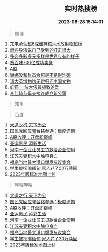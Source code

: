 <div align="center"><h2>实时热搜榜</h2><h4>2023-08-28 15:14:01</h4></div>

> 微博  

1. [东电承认超6成储存核污水放射物超标](https://s.weibo.com/weibo?q=%23%E4%B8%9C%E7%94%B5%E6%89%BF%E8%AE%A4%E8%B6%856%E6%88%90%E5%82%A8%E5%AD%98%E6%A0%B8%E6%B1%A1%E6%B0%B4%E6%94%BE%E5%B0%84%E7%89%A9%E8%B6%85%E6%A0%87%23&t=31&band_rank=1&Refer=top)<br />
2. [燃冬导演说自己受到的打击很大](https://s.weibo.com/weibo?q=%23%E7%87%83%E5%86%AC%E5%AF%BC%E6%BC%94%E8%AF%B4%E8%87%AA%E5%B7%B1%E5%8F%97%E5%88%B0%E7%9A%84%E6%89%93%E5%87%BB%E5%BE%88%E5%A4%A7%23&t=31&band_rank=2&Refer=top)<br />
3. [多姿多彩多元多样是世界应有的样子](https://s.weibo.com/weibo?q=%23%E5%A4%9A%E5%A7%BF%E5%A4%9A%E5%BD%A9%E5%A4%9A%E5%85%83%E5%A4%9A%E6%A0%B7%E6%98%AF%E4%B8%96%E7%95%8C%E5%BA%94%E6%9C%89%E7%9A%84%E6%A0%B7%E5%AD%90%23&t=31&band_rank=3&Refer=top)<br />
4. [赛百味700亿成功卖身](https://s.weibo.com/weibo?q=%23%E8%B5%9B%E7%99%BE%E5%91%B3700%E4%BA%BF%E6%88%90%E5%8A%9F%E5%8D%96%E8%BA%AB%23&t=31&band_rank=4&Refer=top)<br />
5. [A股](https://s.weibo.com/weibo?q=A%E8%82%A1&t=31&band_rank=5&Refer=top)<br />
6. [谢娜没和张杰合照是不是得洗碗](https://s.weibo.com/weibo?q=%23%E8%B0%A2%E5%A8%9C%E6%B2%A1%E5%92%8C%E5%BC%A0%E6%9D%B0%E5%90%88%E7%85%A7%E6%98%AF%E4%B8%8D%E6%98%AF%E5%BE%97%E6%B4%97%E7%A2%97%23&t=31&band_rank=6&Refer=top)<br />
7. [请大英博物馆无偿归还中国文物](https://s.weibo.com/weibo?q=%23%E8%AF%B7%E5%A4%A7%E8%8B%B1%E5%8D%9A%E7%89%A9%E9%A6%86%E6%97%A0%E5%81%BF%E5%BD%92%E8%BF%98%E4%B8%AD%E5%9B%BD%E6%96%87%E7%89%A9%23&t=31&band_rank=7&Refer=top)<br />
8. [虹猫 一位大侠最极致的爱](https://s.weibo.com/weibo?q=%E8%99%B9%E7%8C%AB%20%E4%B8%80%E4%BD%8D%E5%A4%A7%E4%BE%A0%E6%9C%80%E6%9E%81%E8%87%B4%E7%9A%84%E7%88%B1&t=31&band_rank=8&Refer=top)<br />
9. [李佳琦与母亲接连成立新公司](https://s.weibo.com/weibo?q=%23%E6%9D%8E%E4%BD%B3%E7%90%A6%E4%B8%8E%E6%AF%8D%E4%BA%B2%E6%8E%A5%E8%BF%9E%E6%88%90%E7%AB%8B%E6%96%B0%E5%85%AC%E5%8F%B8%23&t=31&band_rank=9&Refer=top)<br />

> 知乎  


> 百度  

1. [大道之行 天下为公](https://www.baidu.com/s?wd=%E5%A4%A7%E9%81%93%E4%B9%8B%E8%A1%8C+%E5%A4%A9%E4%B8%8B%E4%B8%BA%E5%85%AC&sa=fyb_news&rsv_dl=fyb_news)<br />
2. [国民党回应郭台铭参选：极度遗憾](https://www.baidu.com/s?wd=%E5%9B%BD%E6%B0%91%E5%85%9A%E5%9B%9E%E5%BA%94%E9%83%AD%E5%8F%B0%E9%93%AD%E5%8F%82%E9%80%89%EF%BC%9A%E6%9E%81%E5%BA%A6%E9%81%97%E6%86%BE&sa=fyb_news&rsv_dl=fyb_news)<br />
3. [A股收评：开盘即巅峰](https://www.baidu.com/s?wd=A%E8%82%A1%E6%94%B6%E8%AF%84%EF%BC%9A%E5%BC%80%E7%9B%98%E5%8D%B3%E5%B7%85%E5%B3%B0&sa=fyb_news&rsv_dl=fyb_news)<br />
4. [亚运惠民 添彩生活](https://www.baidu.com/s?wd=%E4%BA%9A%E8%BF%90%E6%83%A0%E6%B0%91+%E6%B7%BB%E5%BD%A9%E7%94%9F%E6%B4%BB&sa=fyb_news&rsv_dl=fyb_news)<br />
5. [河南一企业让员工贷款给企业使用](https://www.baidu.com/s?wd=%E6%B2%B3%E5%8D%97%E4%B8%80%E4%BC%81%E4%B8%9A%E8%AE%A9%E5%91%98%E5%B7%A5%E8%B4%B7%E6%AC%BE%E7%BB%99%E4%BC%81%E4%B8%9A%E4%BD%BF%E7%94%A8&sa=fyb_news&rsv_dl=fyb_news)<br />
6. [江苏夫妻积水中触电身亡](https://www.baidu.com/s?wd=%E6%B1%9F%E8%8B%8F%E5%A4%AB%E5%A6%BB%E7%A7%AF%E6%B0%B4%E4%B8%AD%E8%A7%A6%E7%94%B5%E8%BA%AB%E4%BA%A1&sa=fyb_news&rsv_dl=fyb_news)<br />
7. [福岛当地最大港口爆发抗议集会](https://www.baidu.com/s?wd=%E7%A6%8F%E5%B2%9B%E5%BD%93%E5%9C%B0%E6%9C%80%E5%A4%A7%E6%B8%AF%E5%8F%A3%E7%88%86%E5%8F%91%E6%8A%97%E8%AE%AE%E9%9B%86%E4%BC%9A&sa=fyb_news&rsv_dl=fyb_news)<br />
8. [学生被拐骗缅甸 家人花了20万赎回](https://www.baidu.com/s?wd=%E5%AD%A6%E7%94%9F%E8%A2%AB%E6%8B%90%E9%AA%97%E7%BC%85%E7%94%B8+%E5%AE%B6%E4%BA%BA%E8%8A%B1%E4%BA%8620%E4%B8%87%E8%B5%8E%E5%9B%9E&sa=fyb_news&rsv_dl=fyb_news)<br />
9. [2023年版标准地图上线](https://www.baidu.com/s?wd=2023%E5%B9%B4%E7%89%88%E6%A0%87%E5%87%86%E5%9C%B0%E5%9B%BE%E4%B8%8A%E7%BA%BF&sa=fyb_news&rsv_dl=fyb_news)<br />

> 哔哩哔哩  

1. [大道之行 天下为公](https://www.baidu.com/s?wd=%E5%A4%A7%E9%81%93%E4%B9%8B%E8%A1%8C+%E5%A4%A9%E4%B8%8B%E4%B8%BA%E5%85%AC&sa=fyb_news&rsv_dl=fyb_news)<br />
2. [国民党回应郭台铭参选：极度遗憾](https://www.baidu.com/s?wd=%E5%9B%BD%E6%B0%91%E5%85%9A%E5%9B%9E%E5%BA%94%E9%83%AD%E5%8F%B0%E9%93%AD%E5%8F%82%E9%80%89%EF%BC%9A%E6%9E%81%E5%BA%A6%E9%81%97%E6%86%BE&sa=fyb_news&rsv_dl=fyb_news)<br />
3. [A股收评：开盘即巅峰](https://www.baidu.com/s?wd=A%E8%82%A1%E6%94%B6%E8%AF%84%EF%BC%9A%E5%BC%80%E7%9B%98%E5%8D%B3%E5%B7%85%E5%B3%B0&sa=fyb_news&rsv_dl=fyb_news)<br />
4. [亚运惠民 添彩生活](https://www.baidu.com/s?wd=%E4%BA%9A%E8%BF%90%E6%83%A0%E6%B0%91+%E6%B7%BB%E5%BD%A9%E7%94%9F%E6%B4%BB&sa=fyb_news&rsv_dl=fyb_news)<br />
5. [河南一企业让员工贷款给企业使用](https://www.baidu.com/s?wd=%E6%B2%B3%E5%8D%97%E4%B8%80%E4%BC%81%E4%B8%9A%E8%AE%A9%E5%91%98%E5%B7%A5%E8%B4%B7%E6%AC%BE%E7%BB%99%E4%BC%81%E4%B8%9A%E4%BD%BF%E7%94%A8&sa=fyb_news&rsv_dl=fyb_news)<br />
6. [江苏夫妻积水中触电身亡](https://www.baidu.com/s?wd=%E6%B1%9F%E8%8B%8F%E5%A4%AB%E5%A6%BB%E7%A7%AF%E6%B0%B4%E4%B8%AD%E8%A7%A6%E7%94%B5%E8%BA%AB%E4%BA%A1&sa=fyb_news&rsv_dl=fyb_news)<br />
7. [福岛当地最大港口爆发抗议集会](https://www.baidu.com/s?wd=%E7%A6%8F%E5%B2%9B%E5%BD%93%E5%9C%B0%E6%9C%80%E5%A4%A7%E6%B8%AF%E5%8F%A3%E7%88%86%E5%8F%91%E6%8A%97%E8%AE%AE%E9%9B%86%E4%BC%9A&sa=fyb_news&rsv_dl=fyb_news)<br />
8. [学生被拐骗缅甸 家人花了20万赎回](https://www.baidu.com/s?wd=%E5%AD%A6%E7%94%9F%E8%A2%AB%E6%8B%90%E9%AA%97%E7%BC%85%E7%94%B8+%E5%AE%B6%E4%BA%BA%E8%8A%B1%E4%BA%8620%E4%B8%87%E8%B5%8E%E5%9B%9E&sa=fyb_news&rsv_dl=fyb_news)<br />
9. [2023年版标准地图上线](https://www.baidu.com/s?wd=2023%E5%B9%B4%E7%89%88%E6%A0%87%E5%87%86%E5%9C%B0%E5%9B%BE%E4%B8%8A%E7%BA%BF&sa=fyb_news&rsv_dl=fyb_news)<br />
